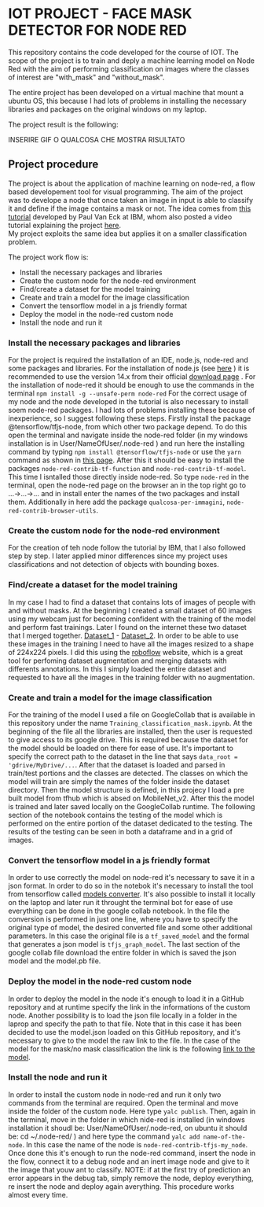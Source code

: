# IOT PROJECT - FACE MASK DETECTOR FOR NODE RED
This repository contains the code developed for the course of IOT. The scope of the project is to train and deply a machine learning model on Node Red with the aim of performing classification on images where the classes of interest are "with_mask" and "without_mask". 

The entire project has been developed on a virtual machine that mount a ubuntu OS, this because I had lots of problems in installing the necessary libraries and packages on the original windows on my laptop. 

The project result is the following:

INSERIRE GIF O QUALCOSA CHE MOSTRA RISULTATO

## Project procedure
The project is about the application of machine learning on node-red, a flow based developement tool for visual programming. The aim of the project was to develope a node that once taken an image in input is able to classify it and define if the image contains a mask or not. The idea comes from [this tutorial](https://developer.ibm.com/tutorials/building-a-machine-learning-node-for-node-red-using-tensorflowjs/) developed by Paul Van Eck at IBM, whom also posted a video tutorial explaining the project [here](https://www.youtube.com/watch?v=bOdlPwWej98&t=0s).  
My project exploits the same idea but applies it on a smaller classification problem.

The project work flow is:
- Install the necessary packages and libraries
- Create the custom node for the node-red environment
- Find/create a dataset for the model training
- Create and train a model for the image classification
- Convert the tensorflow model in a js friendly format
- Deploy the model in the node-red custom node
- Install the node and run it

### Install the necessary packages and libraries
For the project is required the installation of an IDE, node.js, node-red and some packages and libraries.
For the installation of node.js (see [here](https://nodered.org/docs/getting-started/windows#1-install-nodejs) ) it is recommended to use the version 14.x from their official [download page](https://nodejs.org/en/) .
For the installation of node-red it should be enough to use the commands in the terminal `npm install -g --unsafe-perm node-red`
For the correct usage of my node and the node developed in the tutorial is also necessary to install soem node-red packages. I had lots of problems installing these because of inexperience, so I suggest following these steps.
Firstly install the package  @tensorflow/tfjs-node, from which other two package depend. To do this open the terminal and navigate inside the node-red folder (in my windows installation is in  User/NameOfUser/.node-red ) and run here the installing command by typing `npm install @tensorflow/tfjs-node` or use the `yarn` command as shown in [this page](https://www.npmjs.com/package/@tensorflow/tfjs-node). 
After this it should be easy to install the packages `node-red-contrib-tf-function` and `node-red-contrib-tf-model`. This time I isntalled those directly inside node-red. So type `node-red` in the terminal, open the node-red page on the browser an in the top right go to ...->...->... and in install enter the names of the two packages and install them. Additionally in here add the package `qualcosa-per-immagini`,  `node-red-contrib-browser-utils`.


### Create the custom node for the node-red environment
For the creation of teh node follow the tutorial by IBM, that I also followed step by step. I later applied minor differences since my project uses classifications and not detection of objects with bounding boxes.

### Find/create a dataset for the model training
In my case I had to find a dataset that contains lots of images of people with and without masks. At the beginning I created a small dataset of 60 images using my webcam just for becoming confident with the training of the model and perform fast trainings. Later I found on the internet these two dataset that I merged together. [Dataset_1](https://www.kaggle.com/omkargurav/face-mask-dataset) - [Dataset_2](https://www.kaggle.com/dhruvmak/face-mask-detection). 
In order to be able to use these images in the training I need to have all the images resized to a shape of 224x224 pixels. I did this using the [roboflow](https://roboflow.com/) website, which is a great tool for perfoming dataset augmentation and merging datasets with differents annotations. In this I simply loaded the entire dataset and requested to have all the images in the training folder with no augmentation.


### Create and train a model for the image classification
For the training of the model I used a file on GoogleCollab that is available in this repository under the name `Training_classification_mask.ipynb`. 
At the beginning of the file all the libraries are installed, then the user is requested to give access to its google drive. This is required because the dataset for the model should be loaded on there for ease of use. It's important to specify the correct path to the dataset in the line that says `data_root = 'gdrive/MyDrive/...`. After that the dataset is loaded and parsed in train/test portions and the classes are detected. The classes on which the model will train are simply the names of the folder inside the dataset directory. 
Then the model structure is defined, in this projecy I load a pre built model from tfhub which is absed on MobileNet_v2. After this the model is trained and later saved locally on the GoogleCollab runtime.
The following section of the notebook contains the testing of the model which is performed on the entire portion of the dataset dedicated to the testing. The results of the testing can be seen in both a dataframe and in a grid of images.


### Convert the tensorflow model in a js friendly format
In order to use correctly the model on node-red it's necessary to save it in a json format. In order to do so in the notebok it's necessary to install the tool from tensorflow called [models converter](https://github.com/tensorflow/tfjs/tree/master/tfjs-converter). It's also possible to install it locally on the laptop and later run it throught the terminal bot for ease of use everything can be done in the google collab notebook. 
In the file the conversion is performed in just one line, where you have to specify the original type of model, the desired converted file and some other additional parameters. In this case the original file is a `tf_saved_model` and the formal that generates a json model is `tfjs_graph_model`. The last section of the google collab file download the entire folder in which is saved the json model and the model.pb file. 


### Deploy the model in the node-red custom node
In order to deploy the model in the node it's enough to load it in a GitHub repository and at runtime specify the link in the informations of the custom node. Another possibility is to load the json file locally in a folder in the laprop and specify the path to that file. 
Note that in this case it has been decided to use the model.json loaded on this GitHub repository, and it's necessary to give to the model the raw link to the file. In the case of the model for the mask/no mask classification the link is the following [link to the model](https://github.com/AlessandroAvi/Node_red_tfjs_classification/tree/main/Saved_model). 

### Install the node and run it
In order to install the custom node in node-red and run it only two commands from the terminal are required.
Open the terminal and move inside the folder of the custom node. Here type `yalc publish`.
Then, again in the terminal, move in the folder in which nide-red is installed (in windows installation it shoudl be: User/NameOfUser/.node-red, on ubuntu it should be: cd ~/.node-red/ ) and here type the command `yalc add name-of-the-node`. In this case the name of the node is `node-red-contrib-tfjs-my_node`.
Once done this it's enough to run the node-red command, insert the node in the flow, connect it to a debug node and an inert image node and give to it the image that youw ant to classify.
NOTE: if at the first try of prediction an error appears in the debug tab, simply remove the node, deploy everything, re insert the node and deploy again averything. This procedure works almost every time.

